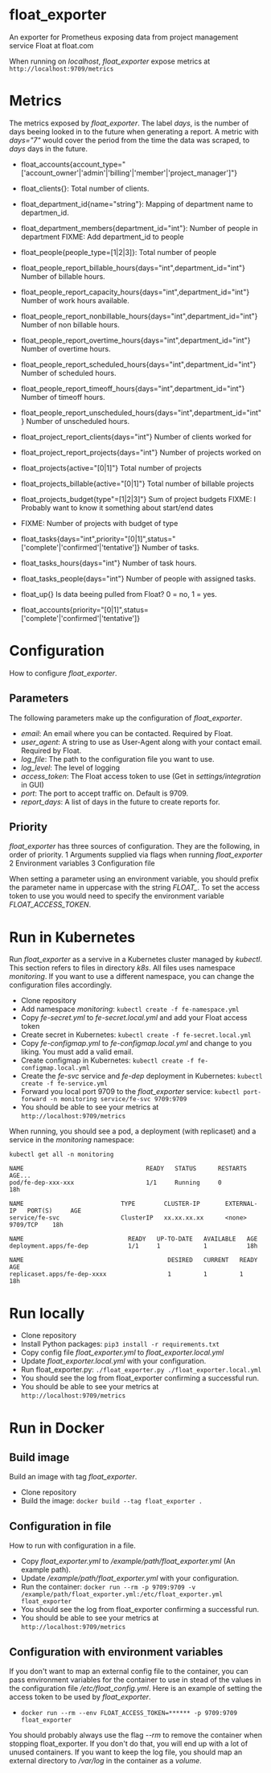 # float_exporter
An exporter for Prometheus exposing data from project management service Float at float.com

When running on *localhost*, *float_exporter* expose metrics at `http://localhost:9709/metrics`

# Metrics
The metrics exposed by *float_exporter*. The label _days_, is the number of days beeing looked
in to the future when generating a report. A metric with _days="7"_ would cover the period
from the time the data was scraped, to _days_ days in the future. 

* float_accounts{account_type="['account_owner'|'admin'|'billing'|'member'|'project_manager']"}
* float_clients{}: Total number of clients.
* float_department_id{name="string"}: Mapping of department name to departmen_id.
* float_department_members{department_id="int"}: Number of people in department FIXME: Add department_id to people
* float_people{people_type=[1|2|3]}: Total number of people
* float_people_report_billable_hours{days="int",department_id="int"} Number of billable hours.
* float_people_report_capacity_hours{days="int",department_id="int"} Number of work hours available.
* float_people_report_nonbillable_hours{days="int",department_id="int"} Number of non billable hours.
* float_people_report_overtime_hours{days="int",department_id="int"} Number of overtime hours.
* float_people_report_scheduled_hours{days="int",department_id="int"} Number of scheduled hours.
* float_people_report_timeoff_hours{days="int",department_id="int"} Number of timeoff hours.
* float_people_report_unscheduled_hours{days="int",department_id="int"} Number of unscheduled hours.
* float_project_report_clients{days="int"} Number of clients worked for
* float_project_report_projects{days="int"} Number of projects worked on
* float_projects{active="[0|1]"} Total number of projects
* float_projects_billable{active="[0|1]"} Total number of billable projects 
* float_projects_budget{type"=[1|2|3]"} Sum of project budgets FIXME: I Probably want to know it something about start/end dates
* FIXME: Number of projects with budget of type
* float_tasks{days="int",priority="[0|1]",status="['complete'|'confirmed'|'tentative']} Number of tasks.
* float_tasks_hours{days="int"} Number of task hours. 
* float_tasks_people{days="int"} Number of people with assigned tasks. 
* float_up{} Is data beeing pulled from Float? 0 = no, 1 = yes.


* float_accounts{priority="[0|1]",status=['complete'|'confirmed'|'tentative']}

# Configuration
How to configure *float_exporter*.

## Parameters
The following parameters make up the configuration of *float_exporter*.

* *email*: An email where you can be contacted. Required by Float.
* *user_agent*: A string to use as User-Agent along with your contact email. Required by Float.
* *log_file*: The path to the configuration file you want to use.
* *log_level*: The level of logging
* *access_token*: The Float access token to use (Get in _settings/integration_ in GUI)
* *port*: The port to accept traffic on. Default is 9709.
* *report_days*: A list of days in the future to create reports for.



## Priority
*float_exporter* has three sources of configuration. They are the following, in order of priority.
1 Arguments supplied via flags when running *float_exporter*
2 Environment variables
3 Configuration file

When setting a parameter using an environment variable, you should prefix the
parameter name in uppercase with the string *FLOAT_*. To set the access token to use
you would need to specify the environment variable *FLOAT_ACCESS_TOKEN*.

# Run in Kubernetes
Run *float_exporter* as a servive in a Kubernetes cluster managed by *kubectl*.
This section refers to files in directory *k8s*.
All files uses namespace *monitoring*. If you want to use a different namespace,
you can change the configuration files accordingly.

* Clone repository
* Add namespace *monitoring*: `kubectl create -f fe-namespace.yml`
* Copy *fe-secret.yml* to *fe-secret.local.yml* and add your Float access token
* Create secret in Kubernetes: `kubectl create -f fe-secret.local.yml`
* Copy *fe-configmap.yml* to *fe-configmap.local.yml* and change to you liking. You must add a valid email.
* Create configmap in Kubernetes: `kubectl create -f fe-configmap.local.yml`
* Create the *fe-svc* service and *fe-dep* deployment in Kubernetes: `kubectl create -f fe-service.yml`
* Forward you local port 9709 to the *float_exporter* service: `kubectl port-forward -n monitoring service/fe-svc 9709:9709`
* You should be able to see your metrics at `http://localhost:9709/metrics`

When running, you should see a pod, a deployment (with replicaset) and a service in the *monitoring* namespace:

```
kubectl get all -n monitoring

NAME                                  READY   STATUS      RESTARTS   AGE...
pod/fe-dep-xxx-xxx                    1/1     Running     0          18h

NAME                           TYPE        CLUSTER-IP       EXTERNAL-IP   PORT(S)     AGE
service/fe-svc                 ClusterIP   xx.xx.xx.xx      <none>        9709/TCP    18h

NAME                             READY   UP-TO-DATE   AVAILABLE   AGE
deployment.apps/fe-dep           1/1     1            1           18h

NAME                                        DESIRED   CURRENT   READY   AGE
replicaset.apps/fe-dep-xxxx                 1         1         1       18h
```




# Run locally

* Clone repository
* Install Python packages: `pip3 install -r requirements.txt`
* Copy config file *float_exporter.yml* to *float_exporter.local.yml*
* Update *float_exporter.local.yml* with your configuration.
* Run float_exporter.py: `./float_exporter.py ./float_exporter.local.yml`
* You should see the log from float_exporter confirming a successful run.
* You should be able to see your metrics at `http://localhost:9709/metrics`

# Run in Docker

## Build image
Build an image with tag *float_exporter*.
* Clone repository
* Build the image: `docker build --tag float_exporter .`

## Configuration in file
How to run with configuration in a file.
* Copy *float_exporter.yml* to */example/path/float_exporter.yml* (An example path).
* Update */example/path/float_exporter.yml* with your configuration.
* Run the container: `docker run --rm -p 9709:9709 -v /example/path/float_exporter.yml:/etc/float_exporter.yml float_exporter`
* You should see the log from float_exporter confirming a successful run.
* You should be able to see your metrics at `http://localhost:9709/metrics`

## Configuration with environment variables
If you don't want to map an external config file to the container, you can pass
environment variables for the container to use in stead of the values in the configuration
file */etc/float_config.yml*. Here is an example of setting
the access token to be used by *float_exporter*.

* `docker run --rm --env FLOAT_ACCESS_TOKEN=****** -p 9709:9709 float_exporter`

You should probably always use the flag *--rm* to remove the container when stopping float_exporter.
If you don't do that, you will end up with a lot of unused containers. If you want to keep the log file,
you should map an external directory to */var/log* in the container as a *volume*.

